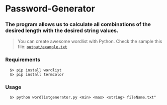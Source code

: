 # Password-Generator

### The program allows us to calculate all combinations of the desired length with the desired string values.
  > You can create awesome wordlist with Python.
  > Check the sample this file: [`output/example.txt`](output/example.txt)

### Requirements

```
  $> pip install wordlist 
  $> pip install termcolor
```

### Usage

```
  $> python wordlistgenerator.py <min> <max> <string> fileName.txt"
```

